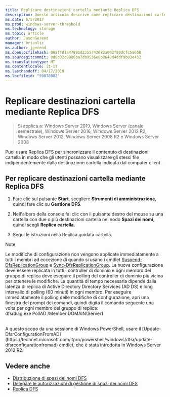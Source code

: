 ```yaml
---
title: Replicare destinazioni cartella mediante Replica DFS
description: Questo articolo descrive come replicare destinazioni cartella mediante Replica DFS
ms.date: 6/5/2017
ms.prod: windows-server-threshold
ms.technology: storage
ms.topic: article
author: JasonGerend
manager: brianlic
ms.author: jgerend
ms.openlocfilehash: 098ffd1a47891d2355742682a002f80dcfc59650
ms.sourcegitcommit: 0d0b32c8986ba7db9536e0b8648d4ddf9b03e452
ms.translationtype: MT
ms.contentlocale: it-IT
ms.lasthandoff: 04/17/2019
ms.locfileid: "59878082"
---
```

# <a name="replicate-folder-targets-using-dfs-replication"></a>Replicare destinazioni cartella mediante Replica DFS

> Si applica a: Windows Server 2019, Windows Server (canale semestrale), Windows Server 2016, Windows Server 2012 R2, Windows Server 2012, Windows Server 2008 R2 e Windows Server 2008

Puoi usare Replica DFS per sincronizzare il contenuto di destinazioni cartella in modo che gli utenti possano visualizzare gli stessi file indipendentemente dalla destinazione cartella indicata dal computer client.

## <a name="to-replicate-folder-targets-using-dfs-replication"></a>Per replicare destinazioni cartella mediante Replica DFS

1.  Fare clic sul pulsante **Start**, scegliere **Strumenti di amministrazione**, quindi fare clic su **Gestione DFS**.

2.  Nell'albero della console fai clic con il pulsante destro del mouse su una cartella con due o più destinazioni cartella nel nodo **Spazi dei nomi**, quindi scegli **Replica cartella**.

3.  Segui le istruzioni nella Replica guidata cartella.

> [!NOTE]
> Le modifiche di configurazione non vengono applicate immediatamente a tutti i membri ad eccezione di quando si usano i cmdlet [Suspend-DfsReplicationGroup](https://technet.microsoft.com/itpro/powershell/windows/dfsr/suspend-dfsreplicationgroup) e [Sync-DfsReplicationGroup](https://technet.microsoft.com/itpro/powershell/windows/dfsr/sync-dfsreplicationgroup). La nuova configurazione deve essere replicata in tutti i controller di dominio e ogni membro del gruppo di replica deve eseguire il polling del controller di dominio più vicino per ottenere le modifiche. La quantità di tempo necessaria dipende dalla latenza di replica di Active Directory Directory Services (AD DS) e long intervallo di polling (60 minuti) in ogni membro. Per eseguire immediatamente il polling delle modifiche di configurazione, apri una finestra del prompt dei comandi, quindi digita il comando seguente una volta per ogni membro del gruppo di replica: <br /> dfsrdiag.exe PollAD /Member:DOMAIN\Server1
<br />
A questo scopo da una sessione di Windows PowerShell, usare il [Update-DfsrConfigurationFromAD](https://technet.microsoft.com/itpro/powershell/windows/dfsr/update-dfsrconfigurationfromad) cmdlet, che è stata introdotta in Windows Server 2012 R2.

## <a name="see-also"></a>Vedere anche

-   [Distribuzione di spazi dei nomi DFS](deploying-dfs-namespaces.md)
-   [Delegare le autorizzazioni di gestione di spazi dei nomi DFS](delegate-management-permissions-for-dfs-namespaces.md)
-   [Replica DFS](../dfs-replication/dfsr-overview.md)